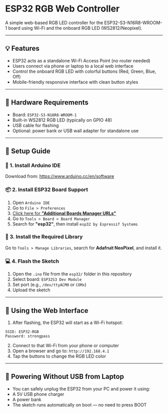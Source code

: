 # ESP32 RGB Web Controller

A simple web-based RGB LED controller for the ESP32-S3-N16R8-WROOM-1 board using Wi-Fi and the onboard RGB LED (WS2812/Neopixel).

---

## 💡 Features

- ESP32 acts as a standalone Wi-Fi Access Point (no router needed)
- Users connect via phone or laptop to a local web interface
- Control the onboard RGB LED with colorful buttons (Red, Green, Blue, Off)
- Mobile-friendly responsive interface with clean button styles

---

## 🧰 Hardware Requirements

- Board: `ESP32-S3-N16R8-WROOM-1`
- Built-in WS2812 RGB LED (typically on GPIO 48)
- USB cable for flashing
- Optional: power bank or USB wall adapter for standalone use

---

## 🚀 Setup Guide

### 🔧 1. Install Arduino IDE
Download from: https://www.arduino.cc/en/software

### 📦 2. Install ESP32 Board Support
1. Open `Arduino IDE`
2. Go to `File > Preferences`
3. <a href="https://raw.githubusercontent.com/espressif/arduino-esp32/gh-pages/package_esp32_index.json"> Click here for **"Additional Boards Manager URLs"** </a>
4. Go to `Tools > Board > Board Manager`
5. Search for **"esp32"**, then install `esp32 by Espressif Systems`

### 🔌 3. Install the Required Library
Go to `Tools > Manage Libraries`, search for **Adafruit NeoPixel**, and install it.

### 💻 4. Flash the Sketch
1. Open the `.ino` file from the `esp32/` folder in this repository
2. Select board: `ESP32S3 Dev Module`
3. Set port (e.g., `/dev/ttyACM0` or `COMx`)
4. Upload the sketch

---

## 📱 Using the Web Interface

1. After flashing, the ESP32 will start as a Wi-Fi hotspot:
```
SSID: ESP32-RGB
Password: strongpass
```
2. Connect to that Wi-Fi from your phone or computer
3. Open a browser and go to: ```http://192.168.4.1```
4. Tap the buttons to change the RGB LED color

---

## 🔋 Powering Without USB from Laptop

- You can safely unplug the ESP32 from your PC and power it using:
- A 5V USB phone charger
- A power bank
- The sketch runs automatically on boot — no need to press BOOT

